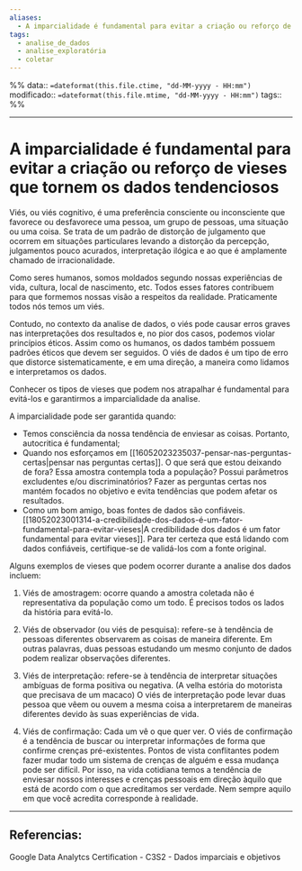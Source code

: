 ```yaml
---
aliases:
  - A imparcialidade é fundamental para evitar a criação ou reforço de vieses que tornem os dados tendenciosos
tags:
  - analise_de_dados
  - analise_exploratória
  - coletar
---
```

%%
data:: `=dateformat(this.file.ctime, "dd-MM-yyyy - HH:mm")`
modificado:: `=dateformat(this.file.mtime, "dd-MM-yyyy - HH:mm")`
tags::
%%

---
# A imparcialidade é fundamental para evitar a criação ou reforço de vieses que tornem os dados tendenciosos

Viés, ou viés cognitivo, é uma preferência consciente ou inconsciente que favorece ou desfavorece uma pessoa, um grupo de pessoas, uma situação ou uma coisa. Se trata de um padrão de distorção de julgamento que ocorrem em situações particulares levando a distorção da percepção, julgamentos pouco acurados, interpretação ilógica e ao que é amplamente chamado de irracionalidade.   

Como seres humanos, somos moldados segundo nossas experiências de vida, cultura, local de nascimento, etc. Todos esses fatores contribuem para que formemos nossas visão a respeitos da realidade. Praticamente todos nós temos um viés. 

Contudo, no contexto da analise de dados, o viés pode causar erros graves nas interpretações dos resultados e, no pior dos casos, podemos violar princípios éticos. Assim como os humanos, os dados também possuem padrões éticos que devem ser seguidos. O viés de dados é um tipo de erro que distorce sistematicamente, e em uma direção, a maneira como lidamos e interpretamos os dados.

Conhecer os tipos de vieses que podem nos atrapalhar é fundamental para evitá-los e garantirmos a imparcialidade da analise.  

A imparcialidade pode ser garantida quando: 
- Temos consciência da nossa tendência de enviesar as coisas. Portanto, autocritica é fundamental;
- Quando nos esforçamos em [[16052023235037-pensar-nas-perguntas-certas|pensar nas perguntas certas]]. O que será que estou deixando de fora? Essa amostra contempla toda a população? Possui parâmetros excludentes e/ou discriminatórios? Fazer as perguntas certas nos mantém focados no objetivo e evita tendências que podem afetar os resultados. 
- Como um bom amigo, boas fontes de dados são confiáveis. [[18052023001314-a-credibilidade-dos-dados-é-um-fator-fundamental-para-evitar-vieses|A credibilidade dos dados é um fator fundamental para evitar vieses]]. Para ter certeza que está lidando com dados confiáveis, certifique-se de validá-los com a fonte original. 

Alguns exemplos de vieses que podem ocorrer durante a analise dos dados incluem:

1. Viés de amostragem: ocorre quando a amostra coletada não é representativa da população como um todo. É precisos todos os lados da história para evitá-lo. 

2. Viés de observador (ou viés de pesquisa): refere-se à tendência de pessoas diferentes observarem as coisas de maneira diferente. Em outras palavras, duas pessoas estudando um mesmo conjunto de dados podem realizar observações diferentes.   

3. Viés de interpretação: refere-se à tendência de interpretar situações ambíguas de forma positiva ou negativa. (A velha estória do motorista que precisava de um macaco) O viés de interpretação pode levar duas pessoa que vêem ou ouvem a mesma coisa a interpretarem de maneiras diferentes devido às suas experiências de vida. 

4. Viés de confirmação: Cada um vê o que quer ver. O viés de confirmação é a tendência de buscar ou interpretar informações de forma que confirme crenças pré-existentes. Pontos de vista conflitantes podem fazer mudar todo um sistema de crenças de alguém e essa mudança pode ser difícil. Por isso, na vida cotidiana temos a tendência de enviesar nossos interesses e crenças pessoais em direção àquilo que está de acordo com o que acreditamos ser verdade. Nem sempre  aquilo em que você acredita corresponde à realidade. 

---
## Referencias:

Google Data Analytcs Certification - C3S2 - Dados imparciais e objetivos